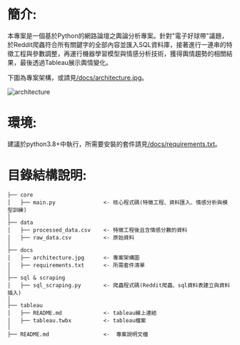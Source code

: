 # 簡介:

本專案是一個基於Python的網路論壇之輿論分析專案。針對"電子好球帶"議題，於Reddit爬蟲符合所有關鍵字的全部內容並匯入SQL資料庫，接著進行一連串的特徵工程與參數調整，再運行機器學習模型與情感分析技術，獲得輿情趨勢的相關結果，最後透過Tableau展示輿情變化。  

下圖為專案架構，或請見[/docs/architecture.jpg](https://github.com/C-H-Chen/-Reddit---/blob/main/docs/architecture.jpg)。  

![architecture](https://github.com/user-attachments/assets/5224d011-3078-4701-96be-eecf685a7a81)


# 環境:  

建議於python3.8+中執行，所需要安裝的套件請見[/docs/requirements.txt](https://github.com/C-H-Chen/-Reddit---/blob/main/docs/requirements.txt)。

# 目錄結構說明:  

 ``` 
 ├── core
 │   ├── main.py               <- 核心程式碼(特徵工程、資料匯入、情感分析與模型訓練)
 │ 
 ├── data  
 │   ├── processed_data.csv    <- 特徵工程後且含情感分數的資料
 │   ├── raw_data.csv          <- 原始資料
 │
 ├── docs  
 │   ├── architecture.jpg      <- 專案架構圖
 │   ├── requirements.txt      <- 所需套件清單
 │
 ├── sql & scraping
 │   ├── sql_scraping.py       <- 爬蟲程式碼(Reddit爬蟲、sql資料表建立與資料插入)
 │
 ├── tableau
 │   ├── README.md             <- tableau線上連結
 │   ├── tableau.twbx          <- tableau檔案
 │
 ├── README.md                 <-  專案說明文檔
 ``` 
